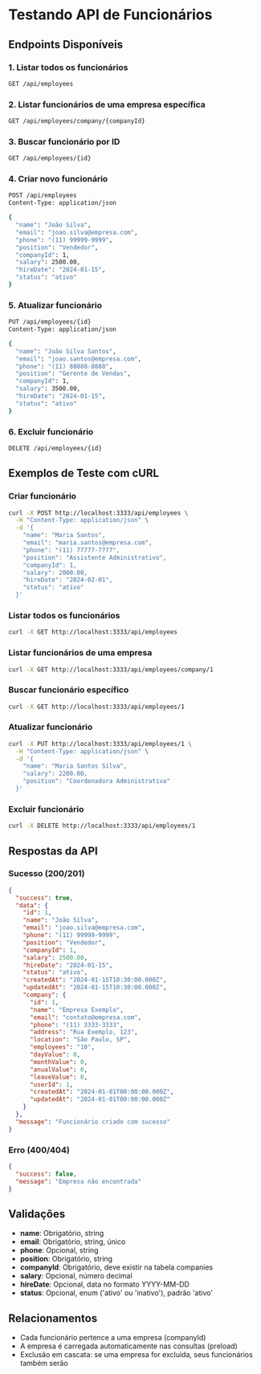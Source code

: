 # Testando API de Funcionários

## Endpoints Disponíveis

### 1. Listar todos os funcionários
```bash
GET /api/employees
```

### 2. Listar funcionários de uma empresa específica
```bash
GET /api/employees/company/{companyId}
```

### 3. Buscar funcionário por ID
```bash
GET /api/employees/{id}
```

### 4. Criar novo funcionário
```bash
POST /api/employees
Content-Type: application/json

{
  "name": "João Silva",
  "email": "joao.silva@empresa.com",
  "phone": "(11) 99999-9999",
  "position": "Vendedor",
  "companyId": 1,
  "salary": 2500.00,
  "hireDate": "2024-01-15",
  "status": "ativo"
}
```

### 5. Atualizar funcionário
```bash
PUT /api/employees/{id}
Content-Type: application/json

{
  "name": "João Silva Santos",
  "email": "joao.santos@empresa.com",
  "phone": "(11) 88888-8888",
  "position": "Gerente de Vendas",
  "companyId": 1,
  "salary": 3500.00,
  "hireDate": "2024-01-15",
  "status": "ativo"
}
```

### 6. Excluir funcionário
```bash
DELETE /api/employees/{id}
```

## Exemplos de Teste com cURL

### Criar funcionário
```bash
curl -X POST http://localhost:3333/api/employees \
  -H "Content-Type: application/json" \
  -d '{
    "name": "Maria Santos",
    "email": "maria.santos@empresa.com",
    "phone": "(11) 77777-7777",
    "position": "Assistente Administrativo",
    "companyId": 1,
    "salary": 2000.00,
    "hireDate": "2024-02-01",
    "status": "ativo"
  }'
```

### Listar todos os funcionários
```bash
curl -X GET http://localhost:3333/api/employees
```

### Listar funcionários de uma empresa
```bash
curl -X GET http://localhost:3333/api/employees/company/1
```

### Buscar funcionário específico
```bash
curl -X GET http://localhost:3333/api/employees/1
```

### Atualizar funcionário
```bash
curl -X PUT http://localhost:3333/api/employees/1 \
  -H "Content-Type: application/json" \
  -d '{
    "name": "Maria Santos Silva",
    "salary": 2200.00,
    "position": "Coordenadora Administrativa"
  }'
```

### Excluir funcionário
```bash
curl -X DELETE http://localhost:3333/api/employees/1
```

## Respostas da API

### Sucesso (200/201)
```json
{
  "success": true,
  "data": {
    "id": 1,
    "name": "João Silva",
    "email": "joao.silva@empresa.com",
    "phone": "(11) 99999-9999",
    "position": "Vendedor",
    "companyId": 1,
    "salary": 2500.00,
    "hireDate": "2024-01-15",
    "status": "ativo",
    "createdAt": "2024-01-15T10:30:00.000Z",
    "updatedAt": "2024-01-15T10:30:00.000Z",
    "company": {
      "id": 1,
      "name": "Empresa Exemplo",
      "email": "contato@empresa.com",
      "phone": "(11) 3333-3333",
      "address": "Rua Exemplo, 123",
      "location": "São Paulo, SP",
      "employees": "10",
      "dayValue": 0,
      "monthValue": 0,
      "anualValue": 0,
      "leaveValue": 0,
      "userId": 1,
      "createdAt": "2024-01-01T00:00:00.000Z",
      "updatedAt": "2024-01-01T00:00:00.000Z"
    }
  },
  "message": "Funcionário criado com sucesso"
}
```

### Erro (400/404)
```json
{
  "success": false,
  "message": "Empresa não encontrada"
}
```

## Validações

- **name**: Obrigatório, string
- **email**: Obrigatório, string, único
- **phone**: Opcional, string
- **position**: Obrigatório, string
- **companyId**: Obrigatório, deve existir na tabela companies
- **salary**: Opcional, número decimal
- **hireDate**: Opcional, data no formato YYYY-MM-DD
- **status**: Opcional, enum ('ativo' ou 'inativo'), padrão 'ativo'

## Relacionamentos

- Cada funcionário pertence a uma empresa (companyId)
- A empresa é carregada automaticamente nas consultas (preload)
- Exclusão em cascata: se uma empresa for excluída, seus funcionários também serão
